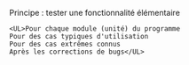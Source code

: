 Principe : tester une fonctionnalité élémentaire

    <UL>Pour chaque module (unité) du programme
    Pour des cas typiques d'utilisation
    Pour des cas extrêmes connus
    Après les corrections de bugs</UL>
